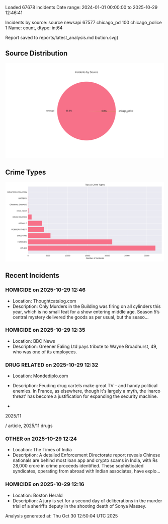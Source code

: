 
Loaded 67678 incidents
Date range: 2024-01-01 00:00:00 to 2025-10-29 12:46:41

Incidents by source:
source
newsapi           67577
chicago_pd          100
chicago_police        1
Name: count, dtype: int64

Report saved to reports/latest_analysis.md
bution.svg)

## Source Distribution
![Source Distribution](images/source_distribution.svg)

## Crime Types
![Crime Types](images/crime_types.svg)

## Recent Incidents

### HOMICIDE on 2025-10-29 12:46
- Location: Thoughtcatalog.com
- Description: Only Murders in the Building was firing on all cylinders this year, which is no small feat for a show entering middle age. Season 5’s central mystery delivered the goods as per usual, but the seaso…


### HOMICIDE on 2025-10-29 12:35
- Location: BBC News
- Description: Greener Ealing Ltd pays tribute to Wayne Broadhurst, 49, who was one of its employees.


### DRUG RELATED on 2025-10-29 12:32
- Location: Mondediplo.com
- Description: Feuding drug cartels make great TV – and handy political enemies. In France, as elsewhere, though it's largely a myth, the ‘narco threat' has become a justification for expanding the security machine.

-
2025/11

/ 
article, 
2025/11 drugs


### OTHER on 2025-10-29 12:24
- Location: The Times of India
- Description: A detailed Enforcement Directorate report reveals Chinese nationals are behind most loan app and crypto scams in India, with Rs 28,000 crore in crime proceeds identified. These sophisticated syndicates, operating from abroad with Indian associates, have explo…


### HOMICIDE on 2025-10-29 12:16
- Location: Boston Herald
- Description: A jury is set for a second day of deliberations in the murder trial of a sheriff’s deputy in the shooting death of Sonya Massey.

Analysis generated at: Thu Oct 30 12:50:04 UTC 2025
